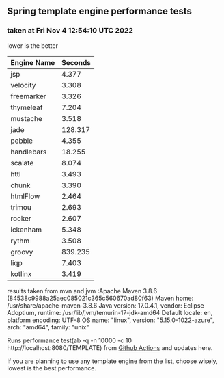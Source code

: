 ## Spring template engine performance tests
### taken at Fri Nov  4 12:54:10 UTC 2022

lower is the better

|Engine Name | Seconds|
|------------|--------|
|jsp | 4.377|
|velocity | 3.308|
|freemarker | 3.326|
|thymeleaf | 7.204|
|mustache | 3.518|
|jade | 128.317|
|pebble | 4.355|
|handlebars | 18.255|
|scalate | 8.074|
|httl | 3.493|
|chunk | 3.390|
|htmlFlow | 2.464|
|trimou | 2.693|
|rocker | 2.607|
|ickenham | 5.348|
|rythm | 3.508|
|groovy | 839.235|
|liqp | 7.403|
|kotlinx | 3.419|

results taken from mvn and jvm :Apache Maven 3.8.6 (84538c9988a25aec085021c365c560670ad80f63)
Maven home: /usr/share/apache-maven-3.8.6
Java version: 17.0.4.1, vendor: Eclipse Adoptium, runtime: /usr/lib/jvm/temurin-17-jdk-amd64
Default locale: en, platform encoding: UTF-8
OS name: "linux", version: "5.15.0-1022-azure", arch: "amd64", family: "unix"

Runs performance test(ab -q -n 10000 -c 10 http://localhost:8080/TEMPLATE) from [Github Actions](https://github.com/ozkanpakdil/spring-comparing-template-engines/actions) and updates here.

If you are planning to use any template engine from the list, choose wisely, lowest is the best performance. 

<div id="disqus_thread"></div>
<script type="text/javascript">
    /* * * CONFIGURATION VARIABLES * * */
    var disqus_shortname = 'ozkanpakdil';
    
    /* * * DON'T EDIT BELOW THIS LINE * * */
    (function() {
        var dsq = document.createElement('script'); dsq.type = 'text/javascript'; dsq.async = true;
        dsq.src = '//' + disqus_shortname + '.disqus.com/embed.js';
        (document.getElementsByTagName('head')[0] || document.getElementsByTagName('body')[0]).appendChild(dsq);
    })();
</script>
<!-- Google tag (gtag.js) -->
<script async src="https://www.googletagmanager.com/gtag/js?id=UA-77642-34"></script>
<script>
  window.dataLayer = window.dataLayer || [];
  function gtag(){dataLayer.push(arguments);}
  gtag('js', new Date());

  gtag('config', 'UA-77642-34');
</script>



